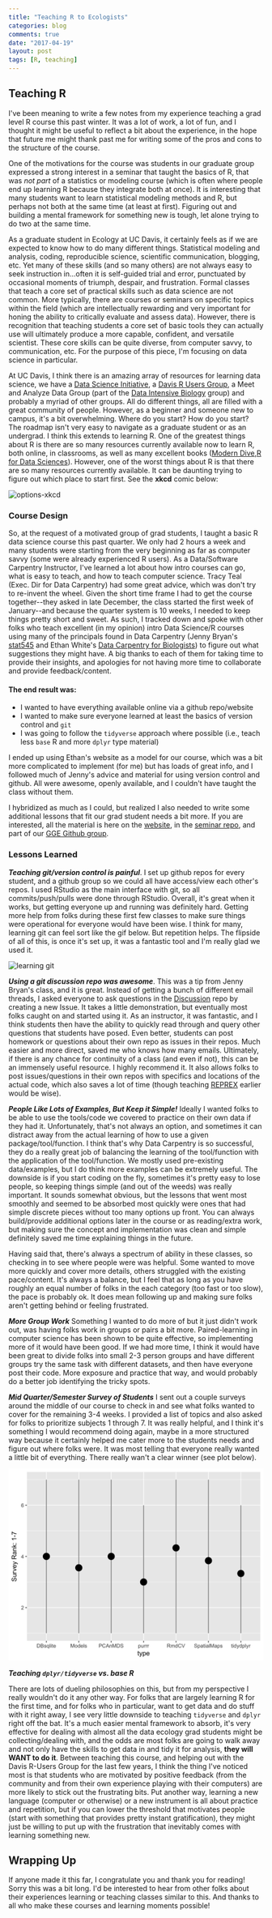 ```yaml
---
title: "Teaching R to Ecologists"
categories: blog
comments: true
date: "2017-04-19"
layout: post
tags: [R, teaching]
---
```


## Teaching R

I've been meaning to write a few notes from my experience teaching a grad level R course this past winter. It was a lot of work, a lot of fun, and I thought it might be useful to reflect a bit about the experience, in the hope that future me might thank past me for writing some of the pros and cons to the structure of the course.

One of the motivations for the course was students in our graduate group expressed a strong interest in a seminar that taught the basics of R, that was *not part* of a statistics or modeling course (which is often where people end up learning R because they integrate both at once). It is interesting that many students want to learn statistical modeling methods and R, but perhaps not both at the same time (at least at first). Figuring out and building a mental framework for something new is tough, let alone trying to do two at the same time.

As a graduate student in Ecology at UC Davis, it certainly feels as if we are expected to know how to do many different things. Statistical modeling and analysis, coding, reproducible science, scientific communication, blogging, etc. Yet many of these skills (and so many others) are not always easy to seek instruction in...often it is self-guided trial and error, punctuated by occasional moments of triumph, despair, and frustration. Formal classes that teach a core set of practical skills such as data science are not common. More typically, there are courses or seminars on specific topics within the field (which are intellectually rewarding and very important for honing the ability to critically evaluate and assess data). However, there is recognition that teaching students a core set of basic tools they can actually use will ultimately produce a more capable, confident, and versatile scientist. These core skills can be quite diverse, from computer savvy, to communication, etc. For the purpose of this piece, I'm focusing on data science in particular.

At UC Davis, I think there is an amazing array of resources for learning data science, we have a [Data Science Initiative](http://dsi.ucdavis.edu/), a [Davis R Users Group](http://d-rug.github.io/), a Meet and Analyze Data Group (part of the [Data Intensive Biology](http://dib-training.readthedocs.io/en/pub/) group) and probably a myriad of other groups. All do different things, all are filled with a great community of people. However, as a beginner and someone new to campus, it's a bit overwhelming. Where do you start? How do you start? The roadmap isn't very easy to navigate as a graduate student or as an undergrad. I think this extends to learning R. One of the greatest things about R is there are so many resources currently available now to learn R, both online, in classrooms, as well as many excellent books ([Modern Dive](https://ismayc.github.io/moderndiver-book/),[R for Data Sciences](http://r4ds.had.co.nz/)). However, one of the worst things about R is that there are so many resources currently available. It can be daunting trying to figure out which place to start first. See the **xkcd** comic below:

![options-xkcd](https://imgs.xkcd.com/comics/freedom.png)

### Course Design
So, at the request of a motivated group of grad students, I taught a basic R data science course this past quarter. We only had 2 hours a week and many students were starting from the very beginning as far as computer savvy (some were already experienced R users). As a Data/Software Carpentry Instructor, I've learned a lot about how intro courses can go, what is easy to teach, and how to teach computer science. Tracy Teal (Exec. Dir for Data Carpentry) had some great advice, which was don't try to re-invent the wheel. Given the short time frame I had to get the course together--they asked in late December, the class started the first week of January--and because the quarter system is 10 weeks, I needed to keep things pretty short and sweet. As such, I tracked down and spoke with other folks who teach excellent (in my opinion) intro Data Science/R courses using many of the principals found in Data Carpentry (Jenny Bryan's [stat545](http://stat545.com/) and Ethan White's [Data Carpentry for Biologists](http://www.datacarpentry.org/semester-biology/)) to figure out what suggestions they might have. A big thanks to each of them for taking time to provide their insights, and apologies for not having more time to collaborate and provide feedback/content.

#### The end result was:
 - I wanted to have everything available online via a github repo/website
 - I wanted to make sure everyone learned at least the basics of version control and `git`
 - I was going to follow the `tidyverse` approach where possible (i.e., teach less `base` R and more `dplyr` type material)

I ended up using Ethan's website as a model for our course, which was a bit more complicated to implement (for me) but has loads of great info, and I followed much of Jenny's advice and material for using version control and github. All were awesome, openly available, and I couldn't have taught the class without them.

I hybridized as much as I could, but realized I also needed to write some additional lessons that fit our grad student needs a bit more. If you are interested, all the material is here on the [website](https://gge-ucd.github.io/wRangling-Ecology/), in the [seminar repo](https://github.com/gge-ucd/wRangling_Seminar), and part of our [GGE Github group](https://github.com/gge-ucd).

### Lessons Learned

**_Teaching git/version control is painful_**. I set up github repos for every student, and a github group so we could all have access/view each other's repos. I used RStudio as the main interface with git, so all commits/push/pulls were done through RStudio. Overall, it's great when it works, but getting everyone up and running was definitely hard. Getting more help from folks during these first few classes to make sure things were operational for everyone would have been wise. I think for many, learning git can feel sort like the gif below. But repetition helps. The flipside of all of this, is once it's set up, it was a fantastic tool and I'm really glad we used it.

![learning git](http://24.media.tumblr.com/tumblr_ma1dh0M1HU1rbw6bto1_500.gif)

**_Using a git discussion repo was awesome_**. This was a tip from Jenny Bryan's class, and it is great. Instead of getting a bunch of different email threads, I asked everyone to ask questions in the [Discussion](https://github.com/gge-ucd/Discussion) repo by creating a new Issue. It takes a little demonstration, but eventually most folks caught on and started using it. As an instructor, it was fantastic, and I think students then have the ability to quickly read through and query other questions that students have posed. Even better, students can post homework or questions about their own repo as issues in their repos. Much easier and more direct, saved me who knows how many emails. Ultimately, if there is any chance for continuity of a class (and even if not), this can be an immensely useful resource. I highly recommend it. It also allows folks to post issues/questions in their own repos with specifics and locations of the actual code, which also saves a lot of time (though teaching [REPREX](http://jennybc.github.io/reprex/) earlier would be wise).

**_People Like Lots of Examples, But Keep it Simple!_** Ideally I wanted folks to be able to use the tools/code we covered to practice on their own data if they had it. Unfortunately, that's not always an option, and sometimes it can distract away from the actual learning of how to use a given package/tool/function. I think that's why Data Carpentry is so successful, they do a really great job of balancing the learning of the tool/function with the application of the tool/function. We mostly used pre-existing data/examples, but I do think more examples can be extremely useful. The downside is if you start coding on the fly, sometimes it's pretty easy to lose people, so keeping things simple (and out of the weeds) was really important. It sounds somewhat obvious, but the lessons that went most smoothly and seemed to be absorbed most quickly were ones that had simple discrete pieces without too many options up front. You can always build/provide additional options later in the course or as reading/extra work, but making sure the concept and implementation was clean and simple definitely saved me time explaining things in the future.

Having said that, there's always a spectrum of ability in these classes, so checking in to see where people were was helpful. Some wanted to move more quickly and cover more details, others struggled with the existing pace/content. It's always a balance, but I feel that as long as you have roughly an equal number of folks in the each category (too fast or too slow), the pace is probably ok. It does mean following up and making sure folks aren't getting behind or feeling frustrated.

**_More Group Work_** Something I wanted to do more of but it just didn't work out, was having folks work in groups or pairs a bit more. Paired-learning in computer science has been shown to be quite effective, so implementing more of it would have been good. If we had more time, I think it would have been great to divide folks into small 2-3 person groups and have different groups try the same task with different datasets, and then have everyone post their code. More exposure and practice that way, and would probably do a better job identifying the tricky spots.

**_Mid Quarter/Semester Survey of Students_** I sent out a couple surveys around the middle of our course to check in and see what folks wanted to cover for the remaining 3-4 weeks. I provided a list of topics and also asked for folks to prioritize subjects 1 through 7. It was really helpful, and I think it's something I would recommend doing again, maybe in a more structured way because it certainly helped me cater more to the students needs and figure out where folks were. It was most telling that everyone really wanted a little bit of everything. There really wan't a clear winner (see plot below).

![survey_plot](/img/googlesurvey_wRangling.png)

**_Teaching `dplyr/tidyverse` vs. base R_**

There are lots of dueling philosophies on this, but from my perspective I really wouldn't do it any other way. For folks that are largely learning R for the first time, and for folks who in particular, want to get data and do stuff with it right away, I see very little downside to teaching `tidyverse` and `dplyr` right off the bat. It's a much easier mental framework to absorb, it's very effective for dealing with almost all the data ecology grad students might be collecting/dealing with, and the odds are most folks are going to walk away and not only have the skills to get data in and tidy it for analysis, **they will WANT to do it**. Between teaching this course, and helping out with the Davis R-Users Group for the last few years, I think the thing I've noticed most is that students who are motivated by positive feedback (from the community and from their own experience playing with their computers) are more likely to stick out the frustrating bits. Put another way, learning a new language (computer or otherwise) or a new instrument is all about practice and repetition, but if you can lower the threshold that motivates people (start with something that provides pretty instant gratification), they might just be willing to put up with the frustration that inevitably comes with learning something new.

## Wrapping Up

If anyone made it this far, I congratulate you and thank you for reading! Sorry this was a bit long. I'd be interested to hear from other folks about their experiences learning or teaching classes similar to this. And thanks to all who make these courses and learning moments possible!
